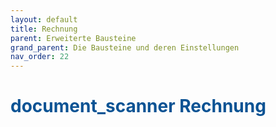 ```yaml
---
layout: default
title: Rechnung
parent: Erweiterte Bausteine
grand_parent: Die Bausteine und deren Einstellungen
nav_order: 22
---
```


# <span style="color:#0b5394"><span class="material-icons">document_scanner</span> **Rechnung**</span>
